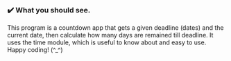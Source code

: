  ### :heavy_check_mark: What you should see.
This program is a countdown app that gets a given deadline (dates) and the current date, then calculate how many days are remained till deadline. It uses the time module, which is useful to know about and easy to use.
Happy coding! (^_^)
